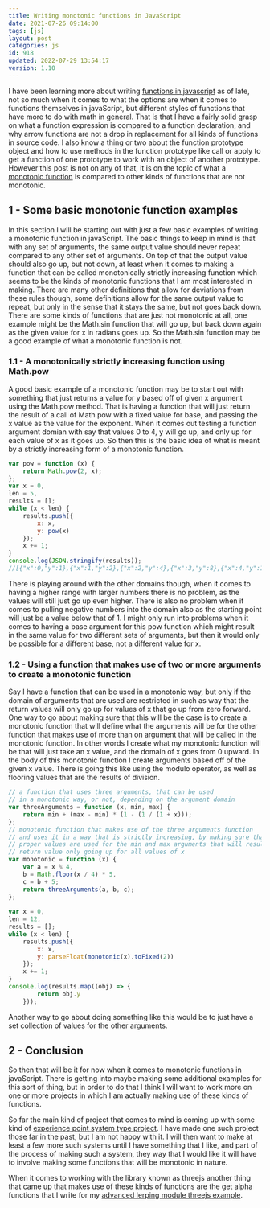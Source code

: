 ```yaml
---
title: Writing monotonic functions in JavaScript
date: 2021-07-26 09:14:00
tags: [js]
layout: post
categories: js
id: 918
updated: 2022-07-29 13:54:17
version: 1.10
---
```


I have been learning more about writing [functions in javascript](/2019/12/26/js-function/) as of late, not so much when it comes to what the options are when it comes to functions themselves in javaScript, but different styles of functions that have more to do with math in general. That is that I have a fairly solid grasp on what a function expression is compared to a function declaration, and why arrow functions are not a drop in replacement for all kinds of functions in source code. I also know a thing or two about the function prototype object and how to use methods in the function prototype like call or apply to get a function of one prototype to work with an object of another prototype. However this post is not on any of that, it is on the topic of what a [monotonic function](https://en.wikipedia.org/wiki/Monotonic_function) is compared to other kinds of functions that are not monotonic.

<!-- more -->


## 1 - Some basic monotonic function examples

In this section I will be starting out with just a few basic examples of writing a monotonic function in javaScript. The basic things to keep in mind is that with any set of arguments, the same output value should never repeat compared to any other set of arguments. On top of that the output value should also go up, but not down, at least when it comes to making a function that can be called monotonically strictly increasing function which seems to be the kinds of monotonic functions that I am most interested in making. 
There are many other definitions that allow for deviations from these rules though, some definitions allow for the same output value to repeat, but only in the sense that it stays the same, but not goes back down. There are some kinds of functions that are just not monotonic at all, one example might be the Math.sin function that will go up, but back down again as the given value for x in radians goes up. So the Math.sin function may be a good example of what a monotonic function is not.

### 1.1 - A monotonically strictly increasing function using Math.pow

A good basic example of a monotonic function may be to start out with something that just returns a value for y based off of given x argument using the Math.pow method. That is having a function that will just return the result of a call of Math.pow with a fixed value for base, and passing the x value as the value for the exponent. When it comes out testing a function argument domian with say that values 0 to 4, y will go up, and only up for each value of x as it goes up. So then this is the basic idea of what is meant by a strictly increasing form of a monotonic function.

```js
var pow = function (x) {
    return Math.pow(2, x);
};
var x = 0,
len = 5,
results = [];
while (x < len) {
    results.push({
        x: x,
        y: pow(x)
    });
    x += 1;
}
console.log(JSON.stringify(results));
//[{"x":0,"y":1},{"x":1,"y":2},{"x":2,"y":4},{"x":3,"y":8},{"x":4,"y":16}]
```

There is playing around with the other domains though, when it comes to having a higher range with larger numbers there is no problem, as the values will still just go up even higher. There is also no problem when it comes to pulling negative numbers into the domain also as the starting point will just be a value below that of 1. I might only run into problems when it comes to having a base argument for this pow function which might result in the same value for two different sets of arguments, but then it would only be possible for a different base, not a different value for x.

### 1.2 - Using a function that makes use of two or more arguments to create a monotonic function

Say I have a function that can be used in a monotonic way, but only if the domain of arguments that are used are restricted in such as way that the return values will only go up for values of x that go up from zero forward. One way to go about making sure that this will be the case is to create a monotonic function that will define what the arguments will be for the other function that makes use of more than on argument that will be called in the monotonic function. In other words I create what my monotonic function will be that will just take an x value, and the domain of x goes from 0 upward. In the body of this monotonic function I create arguments based off of the given x value. There is going this like using the modulo operator, as well as flooring values that are the results of division.

```js
// a function that uses three arguments, that can be used
// in a monotonic way, or not, depending on the argument domain
var threeArguments = function (x, min, max) {
    return min + (max - min) * (1 - (1 / (1 + x)));
};
// monotonic function that makes use of the three arguments function
// and uses it in a way that is strictly increasing, by making sure that
// proper values are used for the min and max arguments that will result in the
// return value only going up for all values of x 
var monotonic = function (x) {
    var a = x % 4,
    b = Math.floor(x / 4) * 5,
    c = b + 5;
    return threeArguments(a, b, c);
};
 
var x = 0,
len = 12,
results = [];
while (x < len) {
    results.push({
        x: x,
        y: parseFloat(monotonic(x).toFixed(2))
    });
    x += 1;
}
console.log(results.map((obj) => {
        return obj.y
    }));
```

Another way to go about doing something like this would be to just have a set collection of values for the other arguments.

## 2 - Conclusion

So then that will be it for now when it comes to monotonic functions in javaScript. There is getting into maybe making some additional examples for this sort of thing, but in order to do that I think I will want to work more on one or more projects in which I am actually making use of these kinds of functions. 

So far the main kind of project that comes to mind is coming up with some kind of [experience point system type project](/2020/04/27/js-javascript-example-exp-system/). I have made one such project those far in the past, but I am not happy with it. I will then want to make at least a few more such systems until I have something that I like, and part of the process of making such a system, they way that I would like it will have to involve making some functions that will be monotonic in nature.

When it comes to working with the library known as threejs another thing that came up that makes use of these kinds of functions are the get alpha functions that I write for my [advanced lerping module threejs example](/2022/07/29/threejs-examples-aplerp).

